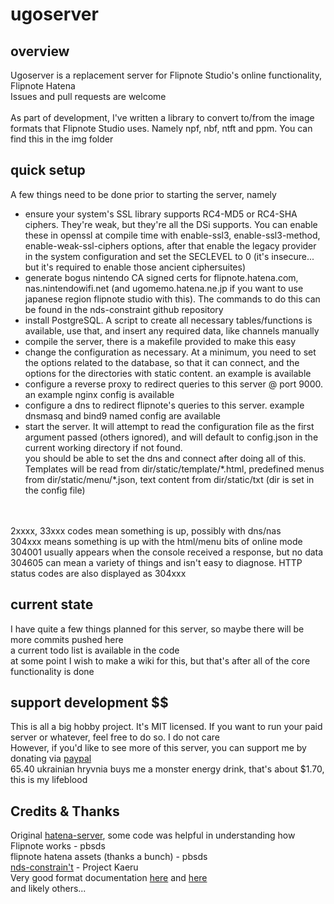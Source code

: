 # ugoserver

## overview
Ugoserver is a replacement server for Flipnote Studio's online functionality, Flipnote Hatena
<br>Issues and pull requests are welcome
<br>
<br>As part of development, I've written a library to convert to/from the image formats that Flipnote Studio uses. Namely npf, nbf, ntft and ppm. You can find this in the img folder

## quick setup
A few things need to be done prior to starting the server, namely
* ensure your system's SSL library supports RC4-MD5 or RC4-SHA ciphers. They're weak, but they're all the DSi supports. You can enable these in openssl at compile time with enable-ssl3, enable-ssl3-method, enable-weak-ssl-ciphers options, after that enable the legacy provider in the system configuration and set the SECLEVEL to 0 (it's insecure... but it's required to enable those ancient ciphersuites)
* generate bogus nintendo CA signed certs for flipnote.hatena.com, nas.nintendowifi.net (and ugomemo.hatena.ne.jp if you want to use japanese region flipnote studio with this). The commands to do this can be found in the nds-constraint github repository
* install PostgreSQL. A script to create all necessary tables/functions is available, use that, and insert any required data, like channels manually
* compile the server, there is a makefile provided to make this easy
* change the configuration as necessary. At a minimum, you need to set the options related to the database, so that it can connect, and the options for the directories with static content. an example is available
* configure a reverse proxy to redirect queries to this server @ port 9000. an example nginx config is available
* configure a dns to redirect flipnote's queries to this server. example dnsmasq and bind9 named config are available
* start the server. It will attempt to read the configuration file as the first argument passed (others ignored), and will default to config.json in the current working directory if not found.
<br>you should be able to set the dns and connect after doing all of this.
<br>Templates will be read from dir/static/template/\*.html, predefined menus from dir/static/menu/\*.json, text content from dir/static/txt (dir is set in the config file)
<br>
<br>2xxxx, 33xxx codes mean something is up, possibly with dns/nas
<br>304xxx means something is up with the html/menu bits of online mode
<br>304001 usually appears when the console received a response, but no data
<br>304605 can mean a variety of things and isn't easy to diagnose. HTTP status codes are also displayed as 304xxx

## current state
I have quite a few things planned for this server, so maybe there will be more commits pushed here
<br>a current todo list is available in the code
<br>at some point I wish to make a wiki for this, but that's after all of the core functionality is done

## support development $$
This is all a big hobby project. It's MIT licensed. If you want to run your paid server or whatever, feel free to do so. I do not care
<br>However, if you'd like to see more of this server, you can support me by donating via [paypal](https://www.paypal.com/donate/?hosted_button_id=YFLWW24WGMGS8)
<br> 65.40 ukrainian hryvnia buys me a monster energy drink, that's about $1.70, this is my lifeblood

## Credits & Thanks
Original [hatena-server](https://github.com/pbsds/hatena-server), some code was helpful in understanding how Flipnote works - pbsds
<br>flipnote hatena assets (thanks a bunch) - pbsds
<br>[nds-constrain't](https://github.com/KaeruTeam/nds-constraint) - Project Kaeru
<br>Very good format documentation [here](https://github.com/Flipnote-Collective/flipnote-studio-docs/wiki) and [here](https://github.com/pbsds/hatena-server/wiki)
<br>and likely others...